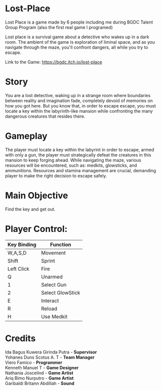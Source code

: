 # Lost-Place
Lost Place is a game made by 6 people including me during BGDC Talent Group Program (also the first real game I programed) <br>

Lost place is a survival game about a detective who wakes up in a dark room. The ambient of the game is exploration of liminal space, and as you navigate through the maze, you'll confront dangers, all while you try to escape. <br>

Link to the Game: https://bgdc.itch.io/lost-place

# Story
You are a lost detective, waking up in a strange room where boundaries between reality and imagination fade, completely devoid of memories on how you got here. But you know that, in order to escape escape, you must locate a key within the labyrinth-like mansion while confronting the many dangerous creatures that resides there.

# Gameplay 
The player must locate a key within the labyrint in order to escape, armed with only a gun, the player must strategically defeat the creatures in this mansion to keep forging ahead.  While navigating the maze, various resources will be encountered, such as: medkits, glowsticks, and ammunitions. Resources and stamina management are crucial, demanding player to make the right decision to escape safely. 

# Main Objective 
Find the key and get out.

# Player Control:
| Key Binding       | Function          |
| ----------------- | ----------------- |
| W,A,S,D           | Movement          |
| Shift             | Sprint            |
| Left Click        | Fire              |
| Q                 | Unarmed           |
| 1                 | Select Gun        |
| 2                 | Select GlowStick  |
| E                 | Interact          |
| R                 | Reload            |
| H                 | Use Medkit        |

# Credits 
Ida Bagus Kuwera Girinda Putra - **Supervisor** <br>
Yohanes Duns Scotus A. T - **Team Manager** <br>
Viero Famico - **Programmer** <br>
Kenneth Manuel T - **Game Designer** <br>
Nathania Joscelind - **Game Artist** <br>
Ariq Bimo Nurputro - **Game Artist** <br>
Garibaldi Britann Abdillah - **Sound** <br>
